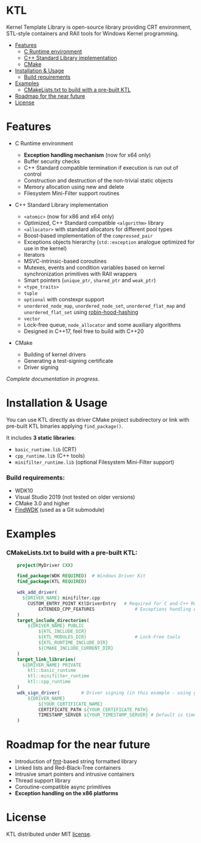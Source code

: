 # KTL
Kernel Template Library is open-source library providing CRT environment, STL-style containers and RAII tools for Windows Kernel programming.

* [Features](#features)
  * [C Runtime environment](#build-requirements)
  * [C++ Standard Library implementation](#C++-standard-library-implementation)
  * [CMake](#cmake)
* [Installation & Usage](#installation-&-Usage)
  * [Build requirements](#build-requirements)
* [Examples](#samples)
  * [CMakeLists.txt to build with a pre-built KTL](#cmakelists.txt-to-build-with-a-pre-built-ktl)
* [Roadmap for the near future](#roadmap-for-the-near-future)
* [License](#license)


# Features

* C Runtime environment
    * **Exception handling mechanism** (now for x64 only)
    * Buffer security checks
    * C++ Standard compatible termination if execution is run out of control 
    * Construction and destruction of the non-trivial static objects
    * Memory allocation using new and delete
    * Filesystem Mini-Filter support routines


* C++ Standard Library implementation
    * `<atomic>` (now for x86 and x64 only)
    * Optimized, C++ Standard compatible `<algorithm>` library
    * `<allocator>` with standard allocators for different pool types
    * Boost-based implementation of the `compressed_pair`
    * Exceptions objects hierarchy (`std::exception` analogue optimized for use in the kernel)
    * Iterators
    * MSVC-intrinsic-based coroutines
    * Mutexes, events and condition variables based on kernel synchronization primitives with RAII wrappers
    * Smart pointers (`unique_ptr`, `shared_ptr` and `weak_ptr`)
    * `<type_traits>`
    * `tuple`
    * `optional` with constexpr support
    * `unordered_node_map`, `unordered_node_set`, `unordered_flat_map` and `unordered_flat_set` using [robin-hood-hashing](https://github.com/martinus/robin-hood-hashing)
    * `vector`
    * Lock-free queue, `node_allocator` and some auxiliary algorithms 
    * Designed in C++17, feel free to build with C++20


* CMake
    * Building of kernel drivers
    * Generating a test-signing certificate
    * Driver signing 

_Complete documentation in progress_.


# Installation & Usage
You can use KTL directly as driver CMake project subdirectory or link with pre-built KTL binaries applying `find_package()`.

It includes **3 static libraries**: 
* `basic_runtime.lib` (CRT)
* `cpp_runtime.lib` (C++ tools)
* `minifilter_runtime.lib` (optional Filesystem Mini-Filter support)

### Build requirements:
* WDK10
* Visual Studio 2019 (not tested on older versions)
* CMake 3.0 and higher
* [FindWDK](https://github.com/DymOK93/FindWDK/tree/develop) (used as a Git submodule)

# Examples
### CMakeLists.txt to build with a pre-built KTL:
```cmake
    project(MyDriver CXX)

    find_package(WDK REQUIRED)  # Windows Driver Kit
    find_package(KTL REQUIRED)

    wdk_add_driver(
      ${DRIVER_NAME} minifilter.cpp
        CUSTOM_ENTRY_POINT KtlDriverEntry   # Required for C and C++ Runtime initialization and destruction
		    EXTENDED_CPP_FEATURES               # Exceptions handling enabled
    )
    target_include_directories(
	    ${DRIVER_NAME} PUBLIC
		    ${KTL_INCLUDE_DIR}
		    ${KTL_MODULES_DIR}                  # Lock-Free tools
		    ${KTL_RUNTIME_INCLUDE_DIR}
		    ${CMAKE_INCLUDE_CURRENT_DIR}
    )
    target_link_libraries(
      ${DRIVER_NAME} PRIVATE
        ktl::basic_runtime
        ktl::minifilter_runtime
        ktl::cpp_runtime
    )
    wdk_sign_driver(        # Driver signing (in this example - using given certificate)
	    ${DRIVER_NAME}
		    ${YOUR_CERTIFICATE_NAME}
		    CERTIFICATE_PATH ${YOUR_CERTIFICATE_PATH}
		    TIMESTAMP_SERVER ${YOUR_TIMESTAMP_SERVER} # Default is timestamp.verisign.com
    )
```

# Roadmap for the near future 
* Introduction of [fmt](https://github.com/fmtlib/fmt/)-based string formatted library
* Linked lists and Red-Black-Tree containers
* Intrusive smart pointers and intrusive containers
* Thread support library
* Coroutine-compatible async primitives
* **Exception handling on the x86 platforms**

# License
KTL distributed under MIT [license](https://github.com/DymOK93/KTL/blob/master/LICENSE.md).
